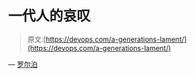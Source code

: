 # 一代人的哀叹

> 原文:[https://devops.com/a-generations-lament/](https://devops.com/a-generations-lament/)

— [罗尔泊](https://devops.com/author/breselman/)